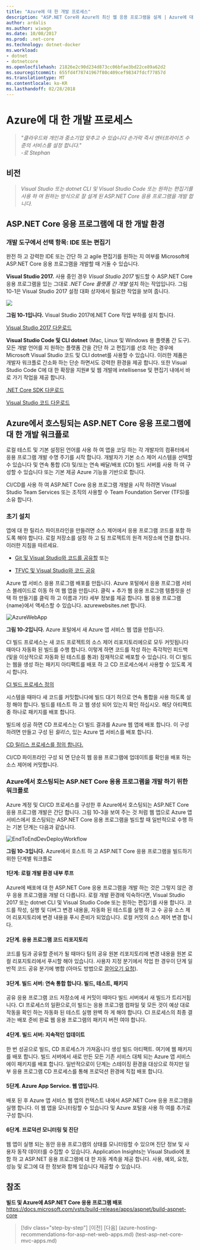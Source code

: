 ```yaml
---
title: "Azure에 대 한 개발 프로세스"
description: "ASP.NET Core와 Azure의 최신 웹 응용 프로그램을 설계 | Azure에 대 한 개발 프로세스"
author: ardalis
ms.author: wiwagn
ms.date: 10/08/2017
ms.prod: .net-core
ms.technology: dotnet-docker
ms.workload:
- dotnet
- dotnetcore
ms.openlocfilehash: 21826e2c90d234d873cc06bfae3bd22ce89a62d2
ms.sourcegitcommit: 655fd4f78741967f80c409cef98347fdcf77857d
ms.translationtype: MT
ms.contentlocale: ko-KR
ms.lasthandoff: 02/28/2018
---
```

# <a name="development-process-for-azure"></a>Azure에 대 한 개발 프로세스

> _"클라우드와 개인과 중소기업 맞추고 수 있습니다 손가락 즉시 엔터프라이즈 수준의 서비스를 설정 합니다."_  
> _-로 Stephan_

 ## <a name="vision"></a>비전

> *Visual Studio 또는 dotnet CLI 및 Visual Studio Code 또는 원하는 편집기를 사용 하 여 원하는 방식으로 잘 설계 된 ASP.NET Core 응용 프로그램을 개발 합니다.*

## <a name="development-environment-for-aspnet-core-apps"></a>ASP.NET Core 응용 프로그램에 대 한 개발 환경

### <a name="development-tools-choices-ide-or-editor"></a>개발 도구에서 선택 항목: IDE 또는 편집기

완전 하 고 강력한 IDE 또는 간단 하 고 agile 편집기를 원하는 지 여부를 Microsoft에 ASP.NET Core 응용 프로그램을 개발할 때 거둘 수 있습니다.

**Visual Studio 2017.** 사용 중인 경우 *Visual Studio 2017* 빌드할 수 ASP.NET Core 응용 프로그램을 있는 그대로 *.NET Core 플랫폼 간 개발* 설치 하는 작업입니다. 그림 10-1은 Visual Studio 2017 설정 대화 상자에서 필요한 작업을 보여 줍니다.

![](./media/image10-1.png)

**그림 10-1입니다.** Visual Studio 2017에.NET Core 작업 부하를 설치 합니다.

[Visual Studio 2017 다운로드](https://aka.ms/vsdownload?utm_source=mscom&utm_campaign=msdocs)

**Visual Studio Code 및 CLI dotnet** (Mac, Linux 및 Windows 용 플랫폼 간 도구). 모든 개발 언어를 지 원하는 플랫폼 간을 간단 하 고 편집기를 선호 하는 경우에 Microsoft Visual Studio 코드 및 CLI dotnet를 사용할 수 있습니다. 이러한 제품은 개발자 워크플로 간소화 하는 단순 하면서도 강력한 환경을 제공 합니다. 또한 Visual Studio Code C에 대 한 확장을 지원\# 및 웹 개발에 intellisense 및 편집기 내에서 바로 가기 작업을 제공 합니다.

[.NET Core SDK 다운로드](https://www.microsoft.com/net/download/core)

[Visual Studio 코드 다운로드](https://code.visualstudio.com/download)



## <a name="development-workflow-for-azure-hosted-aspnet-core-apps"></a>Azure에서 호스팅되는 ASP.NET Core 응용 프로그램에 대 한 개발 워크플로

로컬 테스트 및 기본 설정된 언어를 사용 하 여 앱을 코딩 하는 각 개발자의 컴퓨터에서 응용 프로그램 개발 수명 주기를 시작 합니다. 개발자가 기본 소스 제어 시스템을 선택할 수 있습니다 및 연속 통합 (CI) 및/또는 연속 배달/배포 (CD) 빌드 서버를 사용 하 여 구성할 수 있습니다 또는 기본 제공 Azure 기능을 기반으로 합니다.

CI/CD를 사용 하 여 ASP.NET Core 응용 프로그램 개발을 시작 하려면 Visual Studio Team Services 또는 조직의 사용할 수 Team Foundation Server (TFS)를 소유 합니다.

### <a name="initial-setup"></a>초기 설치

앱에 대 한 릴리스 파이프라인을 만들려면 소스 제어에서 응용 프로그램 코드를 포함 하도록 해야 합니다. 로컬 저장소를 설정 하 고 팀 프로젝트의 원격 저장소에 연결 합니다. 이러한 지침을 따르세요.

-   [Git 및 Visual Studio와 코드를 공유할](https://docs.microsoft.com/vsts/git/share-your-code-in-git-vs) 또는

-   [TFVC 및 Visual Studio와 코드 공유](https://docs.microsoft.com/vsts/tfvc/share-your-code-in-tfvc-vs)

Azure 앱 서비스 응용 프로그램 배포를 만듭니다. Azure 포털에서 응용 프로그램 서비스 블레이드로 이동 하 여 웹 앱을 만듭니다. 클릭 + 추가 웹 응용 프로그램 템플릿을 선택 하 만들기를 클릭 하 고 이름과 기타 세부 정보를 제공 합니다. 웹 응용 프로그램 {name}에서 액세스할 수 있습니다. azurewebsites.net 합니다.

![AzureWebApp](./media/image10-2.png)

**그림 10-2입니다.** Azure 포털에서 새 Azure 앱 서비스 웹 앱을 만듭니다.

CI 빌드 프로세스는 새 코드 프로젝트의 소스 제어 리포지토리에으로 모두 커밋됩니다 때마다 자동화 된 빌드를 수행 합니다. 이렇게 하면 코드를 작성 하는 즉각적인 피드백 (및을 이상적으로 자동화 된 테스트를 통과) 잠재적으로 배포할 수 있습니다. 이 CI 빌드는 웹을 생성 하는 패키지 아티팩트를 배포 하 고 CD 프로세스에서 사용할 수 있도록 게시 합니다.

[CI 빌드 프로세스 정의](https://docs.microsoft.com/vsts/build-release/apps/aspnet/build-aspnet-core#ci)

시스템을 때마다 새 코드를 커밋합니다에 빌드 대기 하므로 연속 통합을 사용 하도록 설정 해야 합니다. 빌드를 테스트 하 고 웹 생성 되어 있는지 확인 하십시오. 해당 아티팩트 중 하나로 패키지를 배포 합니다.

빌드에 성공 하면 CD 프로세스는 CI 빌드 결과를 Azure 웹 앱에 배포 합니다. 이 구성 하려면 만들고 구성 된 *릴리스*, 있는 Azure 앱 서비스를 배포 합니다.

[CD 릴리스 프로세스를 정의 합니다.](https://docs.microsoft.com/vsts/build-release/apps/aspnet/build-aspnet-core#cd)

CI/CD 파이프라인 구성 되 면 단순히 웹 응용 프로그램에 업데이트를 확인을 배포 하는 소스 제어에 커밋합니다.

### <a name="workflow-for-developing-azure-hosted-aspnet-core-applications"></a>Azure에서 호스팅되는 ASP.NET Core 응용 프로그램을 개발 하기 위한 워크플로

Azure 계정 및 CI/CD 프로세스를 구성한 후 Azure에서 호스팅되는 ASP.NET Core 응용 프로그램 개발은 간단 합니다. 그림 10-3을 보여 주는 것 처럼 웹 앱으로 Azure 앱 서비스에서 호스팅되는 ASP.NET Core 응용 프로그램을 빌드할 때 일반적으로 수행 하는 기본 단계는 다음과 같습니다.

![EndToEndDevDeployWorkflow](./media/image10-3.png)

**그림 10-3입니다.** Azure에서 호스트 하 고 ASP.NET Core 응용 프로그램을 빌드하기 위한 단계별 워크플로

#### <a name="step-1-local-dev-environment-inner-loop"></a>1단계: 로컬 개발 환경 내부 루프

Azure에 배포에 대 한 ASP.NET Core 응용 프로그램을 개발 하는 것은 그렇지 않은 경우 응용 프로그램을 개발 더 다릅니다. 로컬 개발 환경에 익숙하다면, Visual Studio 2017 또는 dotnet CLI 및 Visual Studio Code 또는 원하는 편집기를 사용 합니다. 코드를 작성, 실행 및 디버그 변경 내용을, 자동화 된 테스트를 실행 하 고 수 공유 소스 제어 리포지토리에 변경 내용을 푸시 준비가 되었습니다. 로컬 커밋의 소스 제어 변경 합니다.

#### <a name="step-2-application-code-repository"></a>2단계. 응용 프로그램 코드 리포지토리

코드를 팀과 공유할 준비가 될 때마다 팀의 공유 원본 리포지토리에 변경 내용을 원본 로컬 리포지토리에서 푸시할 해야 있습니다. 사용자 지정 분기에서 작업 한 경우이 단계 일반적 코드 공유 분기에 병합 (아마도 방법으로 [끌어오기 요청](https://docs.microsoft.com/vsts/git/pull-requests)).

#### <a name="step-3-build-server-continuous-integration-build-test-package"></a>3단계. 빌드 서버: 연속 통합 합니다. 빌드, 테스트, 패키지

공유 응용 프로그램 코드 저장소에 새 커밋이 때마다 빌드 서버에서 새 빌드가 트리거됩니다. CI 프로세스의 일환으로,이 빌드는 응용 프로그램 컴파일 및 모든 것이 예상 대로 작동을 확인 하는 자동화 된 테스트 실행 완벽 하 게 해야 합니다. CI 프로세스의 최종 결과는 배포 준비 완료 웹 응용 프로그램의 패키지 버전 여야 합니다.

#### <a name="step-4-build-server-continuous-delivery"></a>4단계. 빌드 서버: 지속적인 업데이트

한 번 성공으로 빌드, CD 프로세스가 가져옵니다 생성 빌드 아티팩트. 여기에 웹 패키지를 배포 합니다. 빌드 서버에서 새로 만든 모든 기존 서비스 대체 되는 Azure 앱 서비스에이 패키지를 배포 합니다. 일반적으로이 단계는 스테이징 환경을 대상으로 하지만 일부 응용 프로그램 CD 프로세스를 통해 프로덕션 환경에 직접 배포 합니다.

#### <a name="step-5-azure-app-service-web-app"></a>5단계. Azure App Service. 웹 앱입니다.

배포 된 후 Azure 앱 서비스 웹 앱의 컨텍스트 내에서 ASP.NET Core 응용 프로그램을 실행 합니다. 이 웹 앱을 모니터링할 수 있습니다 및 Azure 포털을 사용 하 여를 추가로 구성 합니다.

#### <a name="step-6-production-monitoring-and-diagnostics"></a>6단계. 프로덕션 모니터링 및 진단

웹 앱이 실행 되는 동안 응용 프로그램의 상태를 모니터링할 수 있으며 진단 정보 및 사용자 동작 데이터를 수집할 수 있습니다. Application Insights는 Visual Studio에 포함 하 고 ASP.NET 응용 프로그램에 대 한 자동 계측을 제공 합니다. 사용, 예외, 요청, 성능 및 로그에 대 한 정보와 함께 있습니다 제공할 수 있습니다.

## <a name="references"></a>참조

**빌드 및 Azure에 ASP.NET Core 응용 프로그램 배포**  
<https://docs.microsoft.com/vsts/build-release/apps/aspnet/build-aspnet-core>


>[!div class="step-by-step"]
[이전] [다음] (azure-hosting-recommendations-for-asp-net-web-apps.md) (test-asp-net-core-mvc-apps.md)
